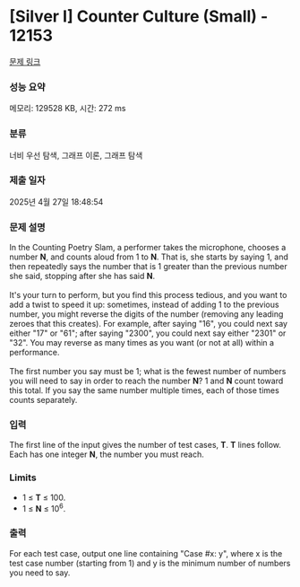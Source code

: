 # [Silver I] Counter Culture (Small) - 12153 

[문제 링크](https://www.acmicpc.net/problem/12153) 

### 성능 요약

메모리: 129528 KB, 시간: 272 ms

### 분류

너비 우선 탐색, 그래프 이론, 그래프 탐색

### 제출 일자

2025년 4월 27일 18:48:54

### 문제 설명

<p>In the Counting Poetry Slam, a performer takes the microphone, chooses a number <strong>N</strong>, and counts aloud from 1 to <strong>N</strong>. That is, she starts by saying 1, and then repeatedly says the number that is 1 greater than the previous number she said, stopping after she has said <strong>N</strong>.<br>
<br>
It's your turn to perform, but you find this process tedious, and you want to add a twist to speed it up: sometimes, instead of adding 1 to the previous number, you might reverse the digits of the number (removing any leading zeroes that this creates). For example, after saying "16", you could next say either "17" or "61"; after saying "2300", you could next say either "2301" or "32". You may reverse as many times as you want (or not at all) within a performance.<br>
<br>
The first number you say must be 1; what is the fewest number of numbers you will need to say in order to reach the number <strong>N</strong>? 1 and <strong>N</strong> count toward this total. If you say the same number multiple times, each of those times counts separately.</p>

### 입력 

 <p>The first line of the input gives the number of test cases, <strong>T</strong>. <strong>T</strong> lines follow. Each has one integer <strong>N</strong>, the number you must reach.</p>

<h3>Limits</h3>

<ul>
	<li>1 ≤ <strong>T</strong> ≤ 100.</li>
	<li>1 ≤ <strong>N</strong> ≤ 10<sup>6</sup>.</li>
</ul>

### 출력 

 <p>For each test case, output one line containing "Case #x: y", where x is the test case number (starting from 1) and y is the minimum number of numbers you need to say.</p>

